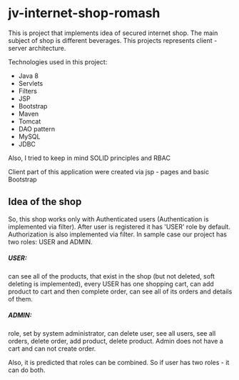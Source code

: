 # jv-internet-shop-romash

This is project that implements idea of secured internet shop. 
The main subject of shop is different beverages. 
This projects represents client - server architecture.

Technologies used in this project:
- Java 8
- Servlets
- Filters
- JSP
- Bootstrap
- Maven
- Tomcat
- DAO pattern
- MySQL
- JDBC

Also, I tried to keep in mind SOLID principles and RBAC

Client part of this application were created via jsp - pages and basic Bootstrap

## Idea of the shop
So, this shop works only with Authenticated users (Authentication is implemented via filter).
After user is registered it has 'USER' role by default. Authorization is also implemented via filter.
In sample case our project has two roles: USER and ADMIN.

##### USER: 
can see all of the products,
that exist in the shop (but not deleted, soft deleting is implemented), every USER has one shopping cart,
 can add product to cart and then complete order, can see all of its orders and details of them.
##### ADMIN:

role, set by system administrator, can delete user, see all users, see all orders, delete order,
add product, delete product. Admin does not have a cart and can not create order.

Also, it is predicted that roles can be combined. So if user has two roles - it can do both.
